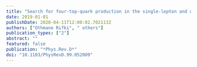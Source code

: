 ```yaml
---
title: "Search for four-top-quark production in the single-lepton and opposite-sign dilepton final states in pp collisions at $sqrts$ = 13 TeV with the ATLAS detector"
date: 2019-01-01
publishDate: 2020-04-11T12:00:02.702113Z
authors: ["Othmane Rifki", " others"]
publication_types: ["2"]
abstract: ""
featured: false
publication: "*Phys.Rev.D*"
doi: "10.1103/PhysRevD.99.052009"
---
```


